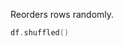 [//]: # (title: shuffled)

<!---IMPORT org.jetbrains.kotlinx.dataframe.samples.api.Modify-->

Reorders rows randomly.

<!---FUN shuffled-->

```kotlin
df.shuffled()
```

<!---END-->
